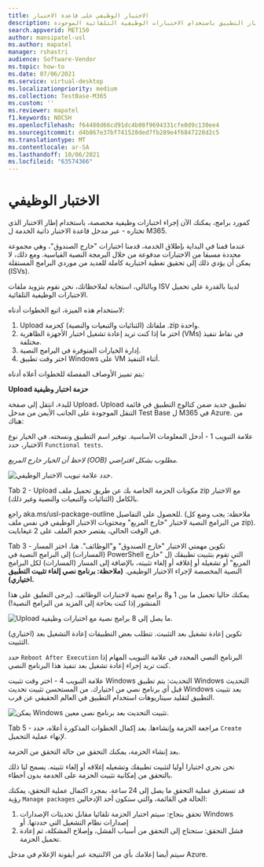 ```yaml
---
title: الاختبار الوظيفي على قاعدة الاختبار
description: تفاصيل حول كيفية اختبار التطبيق باستخدام الاختبارات الوظيفية التلقائية الموجودة
search.appverid: MET150
author: mansipatel-usl
ms.author: mapatel
manager: rshastri
audience: Software-Vendor
ms.topic: how-to
ms.date: 07/06/2021
ms.service: virtual-desktop
ms.localizationpriority: medium
ms.collection: TestBase-M365
ms.custom: ''
ms.reviewer: mapatel
f1.keywords: NOCSH
ms.openlocfilehash: f64480d66cd91dc4b08f9694331cfe0d9c130ee4
ms.sourcegitcommit: d4b867e37bf741528ded7fb289e4f6847228d2c5
ms.translationtype: MT
ms.contentlocale: ar-SA
ms.lasthandoff: 10/06/2021
ms.locfileid: "63574366"
---
```

# <a name="functional-testing"></a>الاختبار الوظيفي

كمورد برامج، يمكنك الآن إجراء اختبارات وظيفية مخصصة، باستخدام إطار الاختبار الذي تختاره - عبر مدخل قاعدة الاختبار ذاتية الخدمة ل M365. 

عندما قمنا في البداية بإطلاق الخدمة، قدمنا اختبارات "خارج الصندوق"، وهي مجموعة محددة مسبقا من الاختبارات مدفوعة من خلال البرمجة النصية القياسية. ومع ذلك، لا يمكن أن يؤدي ذلك إلى تحقيق تغطية اختبارية كاملة للعديد من موردي البرامج المستقلة (ISVs). 

وبالتالي، استجابة لملاحظاتك، نحن نقوم بتزويد ملفات ISV لدينا بالقدرة على تحميل الاختبارات الوظيفية التلقائية.

لاستخدام هذه الميزة، اتبع الخطوات أدناه:

1. Upload ملفاتك (الثنائيات والتبعيات والنصية) كحزمة .zip واحدة.
2. اختر ما إذا كنت تريد إعادة تشغيل اختبار الأجهزة الظاهرية (VMs) في نقاط تنفيذ مختلفة.
3. إدارة الخيارات المتوفرة في البرامج النصية.
4. اختر وقت تطبيق Windows على VM أثناء التنفيذ.

يتم تمييز الأوصاف المفصلة للخطوات أعلاه أدناه:

**Upload حزمة اختبار وظيفية**

للبدء، انتقل إلى صفحة Upload، Upload تطبيق جديد ضمن كتالوج التطبيق في قائمة التنقل الموجودة على الجانب الأيمن من مدخل Test Base ل M365 في Azure. من هناك:

علامة التبويب 1 - أدخل المعلومات الأساسية. توفير اسم التطبيق ونسخته. في الخيار نوع الاختبار، حدد ```Functional tests```. 

*لاحظ أن الخيار خارج المربع (OOB) مطلوب بشكل افتراضي.*


![حدد علامة تبويب الاختبار الوظيفي.](Media/functional_testing_tab1.png)

Tab 2 - Upload مكونات الحزمة الخاصة بك عن طريق تحميل ملف zip مع الاختبار بالكامل (الثنائيات والتبعيات والنصية وغير ذلك). 

راجع aka.ms/usl-package-outline للحصول على التفاصيل. (ملاحظة: يجب وضع كل من البرامج النصية لاختبار "خارج المربع" ومحتويات الاختبار الوظيفي في نفس ملف zip). في الوقت الحالي، يقتصر حجم الملف على 2 غيغابايت.

Tab 3 - تكوين مهمتي الاختبار "خارج الصندوق" و"الوظائف". هنا، اختر المسار (المسارات) إلى البرامج النصية في PowerShell التي تقوم بتثبيت تطبيقك (ل "خارج المربع" أو تشغيله أو إغلاقه أو إلغاء تثبيته، بالإضافة إلى المسار (المسارات) لكل البرامج النصية المخصصة لإجراء الاختبار الوظيفي. **(ملاحظة: برنامج نصي  إلغاء تثبيت التطبيق اختياري).**

يمكنك حاليا تحميل ما بين 1 و8 برامج نصية لاختبارات الوظائف. (يرجى التعليق على هذا المنشور إذا كنت بحاجة إلى المزيد من البرامج النصية!)

![Upload ما يصل إلى 8 برامج نصية مع اختبارات وظيفية.](Media/functional_testing_tab3.png)

(اختياري) تكوين إعادة تشغيل بعد التثبيت. تتطلب بعض التطبيقات إعادة التشغيل بعد التثبيت. 

حدد ```Reboot After Execution``` البرنامج النصي المحدد في علامة التبويب المهام إذا كنت تريد إجراء إعادة تشغيل بعد تنفيذ هذا البرنامج النصي.

علامة التبويب 4 - اختر وقت تثبيت Windows التحديث: يتم تطبيق Windows التحديث قبل أي برنامج نصي من اختيارك. من المستحسن تثبيت تحديث Windows بعد تثبيت التطبيق لتقليد سيناريوهات استخدام التطبيق في العالم الحقيقي عن قرب.

![يمكن Windows تثبيت التحديث بعد برنامج نصي معين.](Media/functional_testing_tab4.png)

Tab 5 - مراجعة الحزمة وإنشاءها. بعد إكمال الخطوات المذكورة أعلاه، حدد ```Create``` لإنهاء عملية التحميل.

بعد إنشاء الحزمة، يمكنك التحقق من حالة التحقق من الحزمة.

نحن نجري اختبارا أوليا لتثبيت تطبيقك وتشغيله إغلاقه أو إلغاء تثبيته. يسمح لنا ذلك بالتحقق من إمكانية تثبيت الحزمة على الخدمة بدون أخطاء.

قد تستغرق عملية التحقق ما يصل إلى 24 ساعة. بمجرد اكتمال عملية التحقق، يمكنك رؤية ```Manage packages``` الحالة في القائمة، والتي ستكون أحد الإدخالين:

1. تحقق بنجاح: سيتم اختبار الحزمة تلقائيا مقابل تحديثات الإصدارات Windows إصدارات نظام التشغيل التي حددتها.
أو
2. فشل التحقق: ستحتاج إلى التحقق من أسباب الفشل، وإصلاح المشكلة، ثم إعادة تحميل الحزمة.

سيتم أيضا إعلامك بأي من الالنتيجة عبر أيقونة الإعلام في مدخل Azure.
